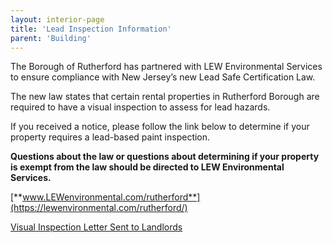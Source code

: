 ```yaml
---
layout: interior-page
title: 'Lead Inspection Information'
parent: 'Building'
---
```



The Borough of Rutherford has partnered with LEW Environmental Services to ensure compliance with New Jersey’s new Lead Safe Certification Law.

The new law states that certain rental properties in Rutherford Borough are required to have a visual inspection to assess for lead hazards.

If you received a notice, please follow the link below to determine if your property requires a lead-based paint inspection.

**Questions about the law or questions about determining if your property is exempt from the law should be directed to LEW Environmental Services.**

[**www.LEWenvironmental.com/rutherford**](https://lewenvironmental.com/rutherford/)

[Visual Inspection Letter Sent to Landlords](https://storage.googleapis.com/static.rutherford-nj.com/building/Visual%20Inspection%20Letter%20To%20Landlords-FINAL.pdf)

